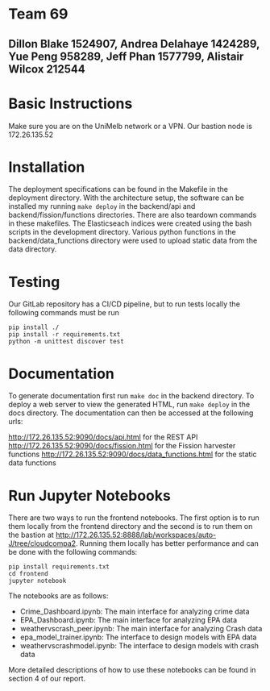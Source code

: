 # Team 69
## Dillon Blake 1524907, Andrea Delahaye 1424289, Yue Peng 958289, Jeff Phan 1577799, Alistair Wilcox 212544

# Basic Instructions 
Make sure you are on the UniMelb network or a VPN. Our bastion node is 172.26.135.52

# Installation
The deployment specifications can be found in the Makefile in the deployment directory. With the architecture setup, the software can be installed my running ```make deploy``` in the backend/api and backend/fission/functions directories. There are also teardown commands in these makefiles. The Elasticseach indices were created using the bash scripts in the development directory. Various python functions in the backend/data_functions directory were used to upload static data from the data directory.

# Testing
Our GitLab repository has a CI/CD pipeline, but to run tests locally the following commands must be run
```
pip install ./
pip install -r requirements.txt
python -m unittest discover test
```

# Documentation
To generate documentation first run ```make doc``` in the backend directory. To deploy a web server to view the generated HTML, run ```make deploy``` in the docs directory. The documentation can then be accessed at the following urls:

http://172.26.135.52:9090/docs/api.html for the REST API
http://172.26.135.52:9090/docs/fission.html for the Fission harvester functions
http://172.26.135.52:9090/docs/data_functions.html for the static data functions

# Run Jupyter Notebooks
There are two ways to run the frontend notebooks. The first option is to run them locally from the frontend directory and the second is to run them on the bastion at http://172.26.135.52:8888/lab/workspaces/auto-J/tree/cloudcompa2. Running them locally has better performance and can be done with the following commands:
```
pip install requirements.txt
cd frontend
jupyter notebook
```
The notebooks are as follows:
* Crime_Dashboard.ipynb: The main interface for analyzing crime data
* EPA_Dashboard.ipynb: The main interface for analyzing EPA data
* weathervscrash_peer.ipynb: The main interface for analyzing Crash data
* epa_model_trainer.ipynb: The interface to design models with EPA data
* weathervscrashmodel.ipynb: The interface to design models with crash data

More detailed descriptions of how to use these notebooks can be found in section 4 of our report.